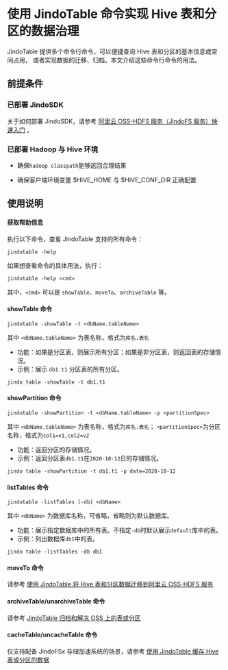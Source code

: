 # 使用 JindoTable 命令实现 Hive 表和分区的数据治理

JindoTable 提供多个命令行命令，可以便捷查询 Hive 表和分区的基本信息或空间占用，
或者实现数据的迁移、归档。本文介绍这些命令行命令的用法。

## 前提条件
### 已部署 JindoSDK

关于如何部署 JindoSDK，请参考 [阿里云 OSS-HDFS 服务（JindoFS 服务）快速入门](/docs/user/4.x/4.6.x/4.6.11/jindofs/jindo_dls_quickstart.md) 。

### 已部署 Hadoop 与 Hive 环境

* 确保`hadoop classpath`能够返回合理结果

* 确保客户端环境变量 $HIVE_HOME 与 $HIVE_CONF_DIR 正确配置

## 使用说明

#### 获取帮助信息

执行以下命令，查看 JindoTable 支持的所有命令：
```
jindotable -help
```

如果想查看命令的具体用法，执行：
```
jindotable -help <cmd>
```
其中，``<cmd>`` 可以是 ``showTable``、``moveTo``、``archiveTable`` 等。

#### showTable 命令

```shell
jindotable -showTable -t <dbName.tableName>
```
其中 ``<dbName.tableName>`` 为表名称，格式为``库名.表名``

* 功能：如果是分区表，则展示所有分区；如果是非分区表，则返回表的存储情况。
* 示例：展示 ``db1.t1`` 分区表的所有分区。
```shell
jindo table -showTable -t db1.t1
```

#### showPartition 命令

```shell
jindotable -showPartition -t <dbName.tableName> -p <partitionSpec>
```
其中 ``<dbName.tableName>`` 为表名称，格式为``库名.表名``；
``<partitionSpec>``为分区名称，格式为``col1=v1,col2=v2``

* 功能：返回分区的存储情况。
* 示例：返回分区表``db1.t1``在``2020-10-12``日的存储情况。
```shell
jindo table -showPartition -t db1.t1 -p date=2020-10-12
```

#### listTables 命令

```shell
jindotable -listTables [-db] <dbName>
```
其中 ``<dbName>`` 为数据库名称，可省略，省略则为默认数据库。

* 功能：展示指定数据库中的所有表。不指定``-db``时默认展示``default``库中的表。
* 示例：列出数据库``db1``中的表。
```shell
jindo table -listTables -db db1
```

#### moveTo 命令

请参考 [使用 JindoTable 将 Hive 表和分区数据迁移到阿里云 OSS-HDFS 服务](/docs/user/4.x/4.6.x/4.6.11/oss/jindotable/table_moveto.md)

#### archiveTable/unarchiveTable 命令

请参考 [JindoTable 归档和解冻 OSS 上的表或分区](/docs/user/4.x/4.6.x/4.6.11/oss/jindotable/jindotable_archive.md)

#### cacheTable/uncacheTable 命令

仅支持配备 JindoFSx 存储加速系统的场景，请参考 [使用 JindoTable 缓存 Hive 表或分区的数据](/docs/user/4.x/4.6.x/4.6.11/jindofsx/jindotable/table_cache.md)
